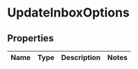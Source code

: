 # UpdateInboxOptions
## Properties

Name | Type | Description | Notes
------------ | ------------- | ------------- | -------------


